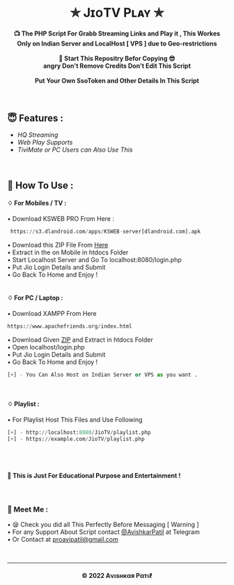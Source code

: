 <h1 align='center'>✯ JɪᴏTV Pʟᴀʏ ✯</h1>

<!-- DO NOT EDIT FILE AND ADD YOU NAME HERE AND PUBLISH -->
<!-- © 2021 AvishkarPatil -->

<h4 align='center'>📺 The PHP Script For Grabb Streaming Links and Play it , This Workes Only on Indian Server and LocalHost [ VPS ] due to Geo-restrictions<br><br>🌟 Start This Repositry Befor Copying 😎<br>angry Don't Remove Credits
Don't Edit This Script 
<br><br>Put Your Own SsoToken and Other Details In This Script</h4>
<br>


<h2>😇 Features :</h2>

- *HQ Streaming* <br>
- *Web Play Supports*
- *TiviMate or PC Users can Also Use This*<br>

 <br>

<h2>🍁 How To Use : </h2>

#### ♢ For Mobiles / TV :


• Download KSWEB PRO From Here :

```py
 https://s3.dlandroid.com/apps/KSWEB-server[dlandroid.com].apk

```

• Download this ZIP File From [Here](https://github.com/avipatilpro/JioTV/releases/download/2.0/JioTV.zip)<br>
• Extract in the on Mobile in htdocs Folder <br>
• Start Localhost Server and Go To localhost:8080/login.php <br>
• Put Jio Login Details and Submit <br>
• Go Back To Home and Enjoy !<br><br>

#### ♢ For PC / Laptop :

• Download XAMPP From Here<br>

```py
https://www.apachefriends.org/index.html

```
• Download Given [ZIP](https://github.com/avipatilpro/JioTV/releases/download/2.0/JioTV.zip) and Extract in htdocs Folder<br>
• Open localhost/login.php <br>
• Put Jio Login Details and Submit <br>
• Go Back To Home and Enjoy !


```py
[+] - You Can Also Host on Indian Server or VPS as you want .

```
<br>

#### ♢ Playlist :

• For Playlist Host This Files and Use Following

  ```py
  [+] - http://localhost:8080/JioTV/playlist.php
  [+] - https://example.com/JioTV/playlist.php
  
  ```
<br><br>

<h4>🚸 This is Just For Educational Purpose and Entertainment !</h4>
<br>

<h3>🤗 Meet Me : </h3>

• 😪 Check you did all This Perfectly Before Messaging [ Warning ] <br>
• For any Support About Script contact [@AvishkarPatil](https://telegram.me/AvishkarPatil)  at Telegram <br>
• Or Contact at [proavipatil@gmail.com](mailto:proavipatil@gmail.com)

<br>


---
<h4 align='center'>© 2022 Aνιѕнкαя Pαтιℓ</h4>

<!-- DO NOT REMOVE THIS CREDIT 🤬 🤬 -->

